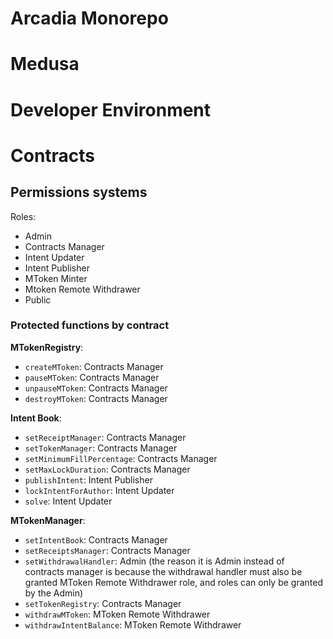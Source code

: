# Arcadia Monorepo

# Medusa

# Developer Environment

# Contracts

## Permissions systems


Roles:
- Admin
- Contracts Manager
- Intent Updater
- Intent Publisher
- MToken Minter
- Mtoken Remote Withdrawer
- Public


### Protected functions by contract

**MTokenRegistry**:
- `createMToken`: Contracts Manager
- `pauseMToken`: Contracts Manager
- `unpauseMToken`: Contracts Manager
- `destroyMToken`: Contracts Manager

**Intent Book**:
- `setReceiptManager`: Contracts Manager
- `setTokenManager`: Contracts Manager
- `setMinimumFillPercentage`: Contracts Manager
- `setMaxLockDuration`: Contracts Manager
- `publishIntent`: Intent Publisher
- `lockIntentForAuthor`: Intent Updater
- `solve`: Intent Updater


**MTokenManager**:
- `setIntentBook`: Contracts Manager
- `setReceiptsManager`: Contracts Manager
- `setWithdrawalHandler`: Admin (the reason it is Admin instead of contracts manager is because the withdrawal handler must also be granted MToken Remote Withdrawer role, and roles can only be granted by the Admin)
- `setTokenRegistry`: Contracts Manager
- `withdrawMToken`: MToken Remote Withdrawer
- `withdrawIntentBalance`: MToken Remote Withdrawer


